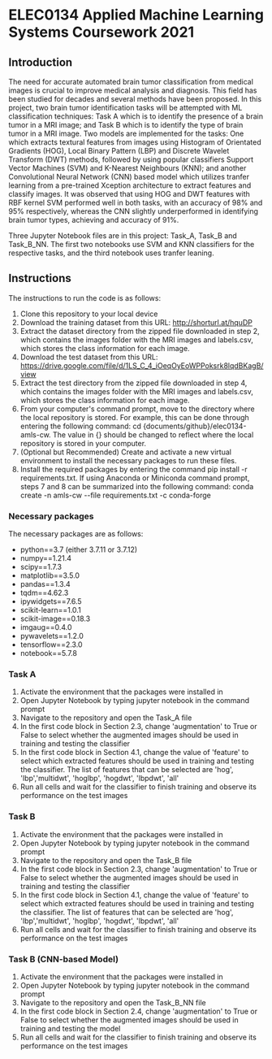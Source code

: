 # ELEC0134 Applied Machine Learning Systems Coursework 2021

## Introduction
The need for accurate automated brain tumor classification from medical images is crucial to improve medical analysis and diagnosis. This field has been studied for decades and several methods have been proposed. In this project, two brain tumor identification tasks will be attempted with ML classification techniques: Task A which is to identify the presence of a brain tumor in a MRI image; and Task B which is to identify the type of brain tumor in a MRI image. Two models are implemented for the tasks: One which extracts textural features from images using Histogram of Orientated Gradients (HOG), Local Binary Pattern (LBP) and Discrete Wavelet Transform (DWT)  methods, followed by using popular classifiers Support Vector Machines (SVM) and K-Nearest Neighbours (KNN); and another Convolutional Neural Network (CNN) based model which utilizes tranfer learning from a pre-trained Xception architecture to extract features and classify images. It was observed that using HOG and DWT features with RBF kernel SVM performed well in both tasks, with an accuracy of 98% and 95% respectively, whereas the CNN slightly underperformed in identifying brain tumor types, achieving and accuracy of 91%.

Three Jupyter Notebook files are in this project: Task_A, Task_B and Task_B_NN. The first two notebooks use SVM and KNN classifiers for the respective tasks, and the third notebook uses tranfer leaning.

## Instructions
The instructions to run the code is as follows:
1. Clone this repository to your local device
2. Download the training dataset from this URL: http://shorturl.at/hquDP
3. Extract the dataset directory from the zipped file downloaded in step 2, which contains the images folder with the MRI images and labels.csv, which stores the class information for each image.
4. Download the test dataset from this URL: https://drive.google.com/file/d/1LS_C_4_iOeqOyEoWPPoksrk8lqdBKagB/view
5. Extract the test directory from the zipped file downloaded in step 4, which contains the images folder with the MRI images and labels.csv, which stores the class information for each image.
6. From your computer's command prompt, move to the directory where the local repository is stored. For example, this can be done through entering the following command: cd {documents/github}/elec0134-amls-cw. The value in {} should be changed to reflect where the local repository is stored in your computer.
7. (Optional but Recommended) Create and activate a new virtual environment to install the necessary packages to run these files.
8. Install the required packages by entering the command pip install -r requirements.txt. If using Anaconda or Miniconda command prompt, steps 7 and 8 can be summarized into the following command: conda create -n amls-cw --file requirements.txt -c conda-forge

### Necessary packages
The necessary packages are as follows:
- python==3.7 (either 3.7.11 or 3.7.12)
- numpy==1.21.4
- scipy==1.7.3
- matplotlib==3.5.0
- pandas==1.3.4
- tqdm==4.62.3
- ipywidgets==7.6.5
- scikit-learn==1.0.1
- scikit-image==0.18.3
- imgaug==0.4.0
- pywavelets==1.2.0
- tensorflow==2.3.0
- notebook==5.7.8

### Task A
1. Activate the environment that the packages were installed in
2. Open Jupyter Notebook by typing jupyter notebook in the command prompt
3. Navigate to the repository and open the Task_A file
4. In the first code block in Section 2.3, change 'augmentation' to True or False to select whether the augmented images should be used in training and testing the classifier
5. In the first code block in Section 4.1, change the value of 'feature' to select which extracted features should be used in training and testing the classifier. The list of features that can be selected are 'hog', 'lbp','multidwt', 'hoglbp', 'hogdwt', 'lbpdwt', 'all'
6. Run all cells and wait for the classifier to finish training and observe its performance on the test images

### Task B
1. Activate the environment that the packages were installed in
2. Open Jupyter Notebook by typing jupyter notebook in the command prompt
3. Navigate to the repository and open the Task_B file
4. In the first code block in Section 2.3, change 'augmentation' to True or False to select whether the augmented images should be used in training and testing the classifier
5. In the first code block in Section 4.1, change the value of 'feature' to select which extracted features should be used in training and testing the classifier. The list of features that can be selected are 'hog', 'lbp','multidwt', 'hoglbp', 'hogdwt', 'lbpdwt', 'all'
6. Run all cells and wait for the classifier to finish training and observe its performance on the test images

### Task B (CNN-based Model)
1. Activate the environment that the packages were installed in
2. Open Jupyter Notebook by typing jupyter notebook in the command prompt
3. Navigate to the repository and open the Task_B_NN file
4. In the first code block in Section 2.4, change 'augmentation' to True or False to select whether the augmented images should be used in training and testing the model
5. Run all cells and wait for the classifier to finish training and observe its performance on the test images
